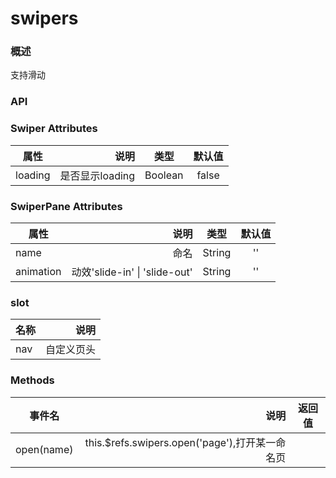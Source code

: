 # swipers

### 概述

支持滑动


<vuep template="#example" :options="{ theme: 'mdn-like' }"></vuep>

<script v-pre type="text/x-template" id="example">
<template>
    <div class='ex-swipers-plus'>
        <button @click="one">one</button>
        <button @click="two">two</button>
        <button @click="three">three</button>
        <Swipers ref="swipers" id="Swipers">
            <div slot="nav" class="top">
                <h1>文章标题</h1>
            </div>
            <SwiperPane name="mainPage" animation="slide-in">
                <div>one</div>
            </SwiperPane>
            <SwiperPane name="filterPage" animation="slide-out">
                <div>two</div>
            </SwiperPane>
            <SwiperPane name="resultPage" animation="slide-in">
                <div>three</div>
            </SwiperPane>
        </Swipers>
    </div>
</template>
<script>
export default {
    data() {
        return {}
    },
    mounted() {},
    methods: {
        one() {
            this.$refs.swipers.open('mainPage')
        },
        two() {
            this.$refs.swipers.open('filterPage')
        },
        three() {
            this.$refs.swipers.open('resultPage')
        }
    }
}

</script>
<style>
.ex-swipers-plus {
    #Swipers {
        position: relative;
    }
}

</style>


</script>


### API

### Swiper Attributes

| 属性        | 说明   |  类型  |  默认值 |
| --------   | -----:  | :----:  | :----:  |
| loading    | 是否显示loading |   Boolean    |   false    |


### SwiperPane Attributes

| 属性        | 说明   |  类型  |  默认值 |
| --------   | -----:  | :----:  | :----:  |
| name    | 命名 |   String    |   ''    |
| animation    | 动效'slide-in' \| 'slide-out' |   String    |   ''    |

### slot

| 名称        | 说明   |
| --------   | -----:  |
| nav    | 自定义页头 |

### Methods

| 事件名        | 说明   |  返回值  |
| --------   | -----:  | :----:  |
| open(name)    |  this.$refs.swipers.open('page'),打开某一命名页 |       |
